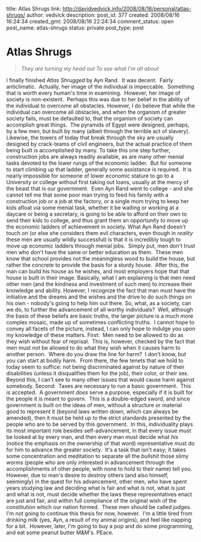 title: Atlas Shrugs
link: http://davidvedvick.info/2008/08/16/personal/atlas-shrugs/
author: vedvick
description: 
post_id: 377
created: 2008/08/16 16:24:34
created_gmt: 2008/08/16 22:24:34
comment_status: open
post_name: atlas-shrugs
status: private
post_type: post

# Atlas Shrugs

> _They are turning my head out_ _To see what I'm all about_

I finally finished _Atlas Shrugged_ by Ayn Rand.  It was decent.  Fairly anticlimatic.  Actually, her image of the individual is impeccable.  Something that is worth every human's time in examining.  However, her image of society is non-existent.  Perhaps this was due to her belief in the ability of the individual to overcome all obstacles. However, I do believe that while the individual can overcome all obstacles, and when the organism of greater society fails, must be defaulted to, that the organism of society can accomplish great things.  The pyramids of Egypt were designed, perhaps, by a few men, but built by many (albeit through the terrible act of slavery).  Likewise, the towers of today that break through the sky are usually designed by crack-teams of civil engineers, but the actual practice of them being built is accomplished by many. To take this one step further, construction jobs are always readily available, as are many other menial tasks devoted to the lower rungs of the economic ladder.  But for someone to start climbing up that ladder, generally some assistance is required.  It is nearly impossible for someone of lower economic stature to go to a University or college without first taking out loans, usually at the mercy of the beast that is our government.  Even Ayn Rand went to college - and she cannot tell me that some poor man trying to feed his family with a construction job or a job at the factory, or a single mom trying to keep her kids afloat via some menial task, whether it be waiting or working at a daycare or being a secretary, is going to be able to afford on their own to send their kids to college, and thus grant them an opportunity to move up the economic ladders of achievement in society. What Ayn Rand doesn't touch on (or else she considers them evil characters, even though in _reality_ these men are usually wildly successful) is that it is incredibly tough to move up economic ladders through menial jobs.  Simply put, men don't trust men who don't have the same or better education as them.  These men know that school provides not the meaningless wood to build the house, but rather the concrete to provide the basis for a sturdy house.  After this, the man can build his house as he wishes, and most employers hope that that house is built in their image. Basically, what I am explaining is that men need other men (and the kindness and investment of such men) to increase their knowledge and ability. However, I recognize the fact that man must have the initiative and the dreams and the wishes and the drive to do such things on his own - nobody's going to help him out there. So, what, as a society, can we do, to further the advancement of all worthy individuals?  Well, although the basis of these beliefs are basic truths, the larger picture is a much more complex mosaic, made up of sometimes conflicting truths.  I cannot hope to convey all facets of the picture, instead, I can only hope to indulge you upon my knowledge of these matters. First:  Men need to be allowed to do as they wish without fear of reprisal.  This is, however, checked by the fact that men must not be allowed to do what they wish when it causes harm to another person.  Where do you draw the line for harm?  I don't know, but you can start at bodily harm.  From there, the few tenets that we hold to today seem to suffice: not being discriminated against by nature of their disabilities (unless it disqualifies them for the job), their color, or their sex.  Beyond this, I can't see to many other issues that would cause harm against somebody. Second:  Taxes are necessary to run a basic government.  This is accepted.  A government _does_ serve a purpose, especially if it is built for the people it is meant to govern.  This is a double-edged sword, and since government is built on the ideas of men, without a structure or material good to represent it (beyond laws written down, which can always be amended), then it must be held up to the strict standards presented by the people who are to be served by this government.  In this, individuality plays its most important role besides self-advancement, in that every issue must be looked at by every man, and then every man must decide what _his_ (notice the emphasis on the ownership of that word) representative must do for him to advance the greater society.  It's a task that isn't easy; it takes some concentration and meditation to separate all the _bullshit_ those slimy worms (people who are only interested in advancement through the accomplishments of other people, with none to hold to their name) tell you. However, due to man's desire to destroy others (and also himself, seemingly) in the quest for his advancement, other men, who have spent years studying law and deciding what is fair and what is not, what is just and what is not, must decide whether the laws these representatives enact are just and fair, and within full compliance of the original wish of the constitution which our nation formed.  These men should be called judges. I'm not going to continue this thesis for now, however.  I'm a little tired from drinking milk (yes, Ayn, a result of my animal origins), and feel like napping for a bit.  However, later, I'm going to buy a pop and do some programming, and eat some peanut butter M&M's. PEace.